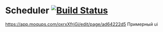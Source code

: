 # Scheduler [![Build Status](https://travis-ci.org/NCEC20182019/Scheduler.svg?branch=master)](https://travis-ci.org/NCEC20182019/Scheduler)
https://app.moqups.com/oxrxXfrjGi/edit/page/ad64222d5
Примерный ui
